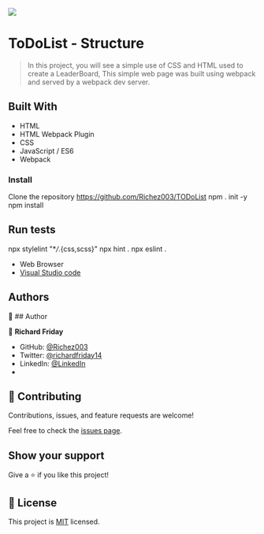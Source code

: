 ![](https://img.shields.io/badge/Microverse-blueviolet)

# ToDoList - Structure

> In this project, you will see a simple use of CSS and HTML used to create a LeaderBoard, This simple web page was built using webpack and served by a webpack dev server.

## Built With

- HTML
- HTML Webpack Plugin
- CSS
- JavaScript / ES6
- Webpack

### Install

Clone the repository
https://github.com/Richez003/TODoList
npm . init -y
npm install

## Run tests

npx stylelint "\*_/_.{css,scss}"
npx hint .
npx eslint .

- Web Browser
- [Visual Studio code](https://code.visualstudio.com/)

## Authors

👤 ## Author

👤 **Richard Friday**

- GitHub: [@Richez003](https://github.com/Richez003)
- Twitter: [@richardfriday14](https://twitter.com/richardfriday14)
- LinkedIn: [@LinkedIn](https://www.linkedin.com/in/richard-friday-54980718a)
- 
## 🤝 Contributing

Contributions, issues, and feature requests are welcome!

Feel free to check the [issues page](https://github.com/Richez003/LeaderBoard).

## Show your support

Give a ⭐️ if you like this project!

## 📝 License

This project is [MIT](./MIT.md) licensed.